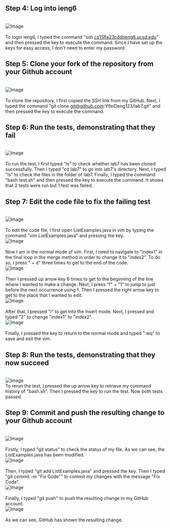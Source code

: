## Step 4: Log into ieng6
<br>![Image](login.png)<br>
<br> To login ieng6, I typed the command "ssh cs15lfa23cd@ieng6.ucsd.edu" and then pressed the key <enter> to execute the command. Since I have set up the keys for easy access, I don't need to enter my password.
## Step 5: Clone your fork of the repository from your Github account
<br>![Image](clone.png)<br>
<br> To clone the repository, I first copied the SSH link from my GitHub. Next, I typed the command "git clone git@github.com:YifeiDeng123/lab7.git" and then pressed the key <return> to execute the command. 
## Step 6: Run the tests, demonstrating that they fail
<br>![Image](FailTest.png)<br>
<br> To run the test, I first typed "ls" to check whether lab7 has been cloned successfully. Then I typed "cd lab7" to go into lab7's directory. Next, I typed "ls" to check the files in the folder of lab7. Finally, I typed the command "bash test.sh" and then pressed the key <enter> to execute the command. It shows that 2 tests were run but 1 test was failed.
## Step 7: Edit the code file to fix the failing test
<br>![Image](open.png)<br>
<br> To edit the code file, I first open ListExamples.java in vim by typing the command "vim ListExamples.java" and pressing the <enter> key.
<br>![Image](vim.png)<br> 
<br> Now I am in the normal mode of vim. First, I need to navigate to "index1" in the final loop in the merge method in order to change it to "index2". To do so, I press "<ctrl> + d" three times to get to the end of the code. 
<br>![Image](vim2.png)<br> 
<br> Then I pressed up arrow key 6 times to get to the beginning of the line where I wanted to make a change. Next, I press "f" + "1" to  jump to just before the next occurrence using 1. Then I pressed the right arrow key to get to the place that I wanted to edit. 
<br>![Image](vim3.png)<br> 
<br> After that, I pressed "i" to get into the insert mode. Next, I pressed <backspace> and typed "2" to change "index1" to "index2".
<br>![Image](exit.png)<br> 
<br> Finally, I pressed the key <esc> to return to the normal mode and typed ":wq" to save and exit the vim.
## Step 8: Run the tests, demonstrating that they now succeed
<br>![Image](TestSuc.png) 
<br> To rerun the test, I pressed the up arrow key to retrieve my command history of "bash.sh". Then I pressed the <enter> key to run the test. Now both tests passed.
## Step 9: Commit and push the resulting change to your Github account
<br>![Image](status.png)<br> 
<br> Firstly, I typed "git status" to check the status of my file. As we can see, the ListExamples.java has been modified.
<br>![Image](commit.png)<br> 
<br> Then, I typed "git add ListExamples.java" and pressed the <enter> key. Then I typed "git commit -m "Fix Code"" to commit my changes with the message "Fix Code". 
<br>![Image](push.png)<br> 
<br> Finally, I typed "git push" to push the resulting change to my GitHub account.
<br>![Image](github.png)<br>
<br> As we can see, GitHub has shown the resulting change.
